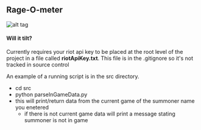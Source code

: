 ## Rage-O-meter
![alt tag](http://i2.kym-cdn.com/photos/images/facebook/000/000/578/1234931504682.jpg)  
#### Will it tilt?

Currently requires your riot api key to be placed at the root level of the project in a file called **riotApiKey.txt**. This file is in the .gitignore so it's not tracked in source control  

An example of a running script is in the src directory.  
- cd src  
- python parseInGameData.py  
- this will print/return data from the current game of the summoner name you enetered  
  - if there is not current game data will print a message stating summoner is not in game    
